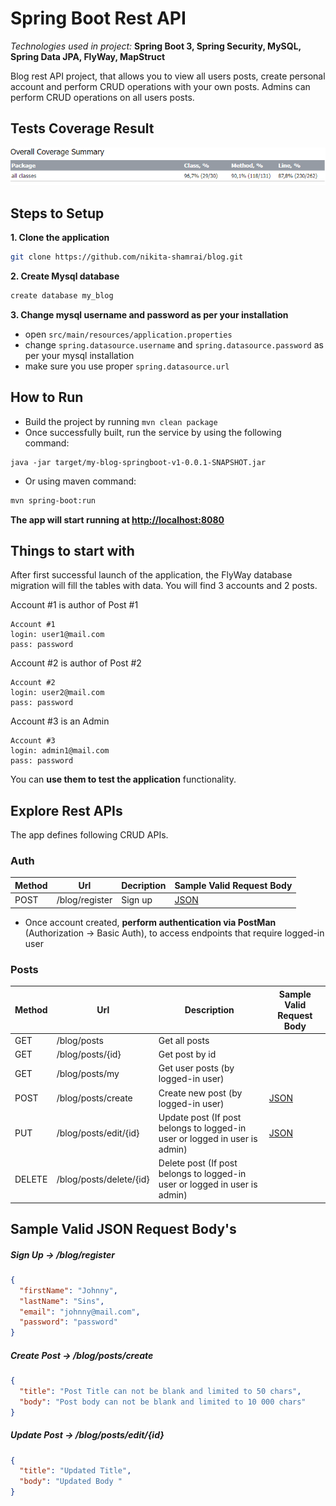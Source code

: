 # Spring Boot Rest API
*Technologies used in project:*
**Spring Boot 3, Spring Security, MySQL, Spring Data JPA, FlyWay, MapStruct**

Blog rest API project, that allows you to view all users posts, create personal account and perform CRUD operations with your own posts.
Admins can perform CRUD operations on all users posts.

## Tests Coverage Result
![test_coverage](coverage_summary.PNG)

## Steps to Setup

**1. Clone the application**

```bash
git clone https://github.com/nikita-shamrai/blog.git
```

**2. Create Mysql database**
```bash
create database my_blog
```


**3. Change mysql username and password as per your installation**

+ open `src/main/resources/application.properties`
+ change `spring.datasource.username` and `spring.datasource.password` as per your mysql installation
+ make sure you use proper `spring.datasource.url` 

## How to Run

* Build the project by running `mvn clean package`
* Once successfully built, run the service by using the following command:
```
java -jar target/my-blog-springboot-v1-0.0.1-SNAPSHOT.jar
```
* Or using maven command:
```bash
mvn spring-boot:run
```
**The app will start running at <http://localhost:8080>**

## Things to start with
After first successful launch of the application, the FlyWay database migration
will fill the tables with data. You will find 3 accounts and 2 posts.

Account #1 is author of Post #1
```
Account #1
login: user1@mail.com
pass: password
```
Account #2 is author of Post #2
```
Account #2
login: user2@mail.com
pass: password
```
Account #3 is an Admin
```
Account #3
login: admin1@mail.com
pass: password
```
You can **use them to test the application** functionality.

## Explore Rest APIs

The app defines following CRUD APIs.

### Auth

| Method | Url | Decription | Sample Valid Request Body | 
| ------ | --- | ---------- | --------------------------- |
| POST   | /blog/register | Sign up | [JSON](#signup) |

* Once account created, **perform authentication via PostMan** (Authorization -> Basic Auth), 
to access endpoints that require logged-in user

### Posts

| Method | Url                     | Description                                                                | Sample Valid Request Body |
| ------ |-------------------------|----------------------------------------------------------------------------| ------------------------- |
| GET    | /blog/posts             | Get all posts                                                              | |
| GET    | /blog/posts/{id}        | Get post by id                                                             | |
| GET    | /blog/posts/my          | Get user posts (by logged-in user)                                         | |
| POST   | /blog/posts/create      | Create new post (by logged-in user)                                        | [JSON](#postcreate) |
| PUT    | /blog/posts/edit/{id}   | Update post (If post belongs to logged-in user or logged in user is admin) | [JSON](#postupdate) |
| DELETE | /blog/posts/delete/{id} | Delete post (If post belongs to logged-in user or logged in user is admin) | |


## Sample Valid JSON Request Body's

##### <a id="signup">Sign Up -> /blog/register</a>
```json
{
  "firstName": "Johnny",
  "lastName": "Sins",
  "email": "johnny@mail.com",
  "password": "password"
}
```

##### <a id="postcreate">Create Post -> /blog/posts/create</a>
```json
{
  "title": "Post Title can not be blank and limited to 50 chars",
  "body": "Post body can not be blank and limited to 10 000 chars"
}
```

##### <a id="postupdate">Update Post -> /blog/posts/edit/{id}</a>
```json
{
  "title": "Updated Title",
  "body": "Updated Body "
}
```

